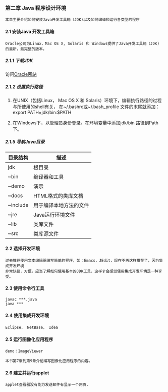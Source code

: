 ### 第二章 Java 程序设计环境

    本章主要介绍如何安装Java开发工具箱（JDK)以及如何编译和运行各类型的程序
    
#### 2.1 安装Java 开发工具箱

    Oracle公司为Linux，Mac OS X, Solaris 和 Windows提供了Java开发工具箱（JDK) 的最新，最完整的版本。
    
##### 2.1.1 下载JDK
    
   访问[Oracle网站](http://www.oracle.com/technetwork/java/index.html)
    
##### 2.1.2 设置执行路径

   1. 在UNIX（包括Linux， Mac OS X 和 Solaris）环境下，编辑执行路径的过程与所使用的shell有关，
   在~/.bashrc或~/.bash_profile 文件的末尾就添加：
   export PATH=jdk/bin:$PATH
   
   2. 在Windows下，以管理员身份登录。在环境变量中添加jdk/bin 路径到Path下。
   
##### 2.1.5 导航Java目录

  
   |目录结构|描述|
   |-|-|
   |jdk|根目录|
   | ~bin|编译器和工具|
   | ~demo|演示|
   | ~docs|HTML格式的类库文档|
   | ~include|用于编译本地方法的文件|
   | ~jre|Java运行环境文件|
   | ~lib|类库文件|
   | ~src|类库源文件|
     
    
    
    
#### 2.2 选择开发环境

    过去推荐使用文本编辑器编写简单的程序，如：Emacs，JEdit，现在不再这样推荐了，因为集成开发环境
    非常快捷，方便。应当了解如何使用基本的JDK工具，这样才会感觉使用集成开发环境是一种享受。
    
#### 2.3 使用命令行工具
    javac ***.java
    java ***

#### 2.4 使用集成开发环境

    Eclipse， NetBase， Idea
    
#### 2.5 运行图像化应用程序
    
    demo：ImageViewer
    
    本书第7章到第9章介绍编写图像化应用程序的内容。
    
#### 2.6 建立并运行applet

    applet查看器没有能力发送邮件有显示一个网页，